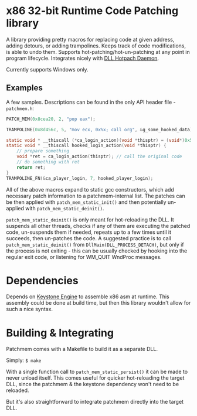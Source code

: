 # x86 32-bit Runtime Code Patching library

A library providing pretty macros for replacing code at given address, adding detours, or adding trampolines. Keeps track of code modifications, is able to undo them. Supports hot-patching/hot-un-patching at any point in program lifecycle. Integrates nicely with [DLL Hotpach Daemon](https://github.com/darsto/dll-hotpatch-daemon).

Currently supports Windows only.

## Examples

A few samples. Descriptions can be found in the only API header file - `patchmem.h`:

```c
PATCH_MEM(0x8cea20, 2, "pop eax");
```

```c
TRAMPOLINE(0x8d456c, 5, "mov ecx, 0x%x; call org", &g_some_hooked_data);
```

```c
static void * __thiscall (*ca_login_action)(void *thisptr) = (void*)0x552ea0;
static void * __thiscall hooked_login_action(void *thisptr) {
    // prepare something
    void *ret = ca_login_action(thisptr); // call the original code
    // do something with ret
    return ret;
}
TRAMPOLINE_FN(&ca_player_login, 7, hooked_player_login);
```

All of the above macros expand to static gcc constructors, which add necessary patch information to a patchmem-internal list. The patches can be then applied with `patch_mem_static_init()` and then potentially un-applied with `patch_mem_static_deinit()`.

`patch_mem_static_deinit()` is only meant for hot-reloading the DLL. It suspends all other threads, checks if any of them are executing the patched code, un-suspends them if needed, repeats up to a few times until it succeeds, then un-patches the code. A suggested practice is to call `patch_mem_static_deinit()` from `DllMain(DLL_PROCESS_DETACH)`, but only if the process is not exiting - this can be usually checked by hooking into the regular exit code, or listening for WM_QUIT WndProc messages.

# Dependencies

Depends on [Keystone Engine](https://github.com/keystone-engine/keystone) to assemble x86 asm at runtime. This assembly could be done at build time, but then this library wouldn't allow for such a nice syntax.

# Building & Integrating

Patchmem comes with a Makefile to build it as a separate DLL.

Simply:
`$ make`

With a single function call to `patch_mem_static_persist()` it can be made to never unload itself. This comes useful for quicker hot-reloading the target DLL, since the patchmem & the keystone dependency won't need to be reloaded.

But it's also straightforward to integrate patchmem directly into the target DLL.